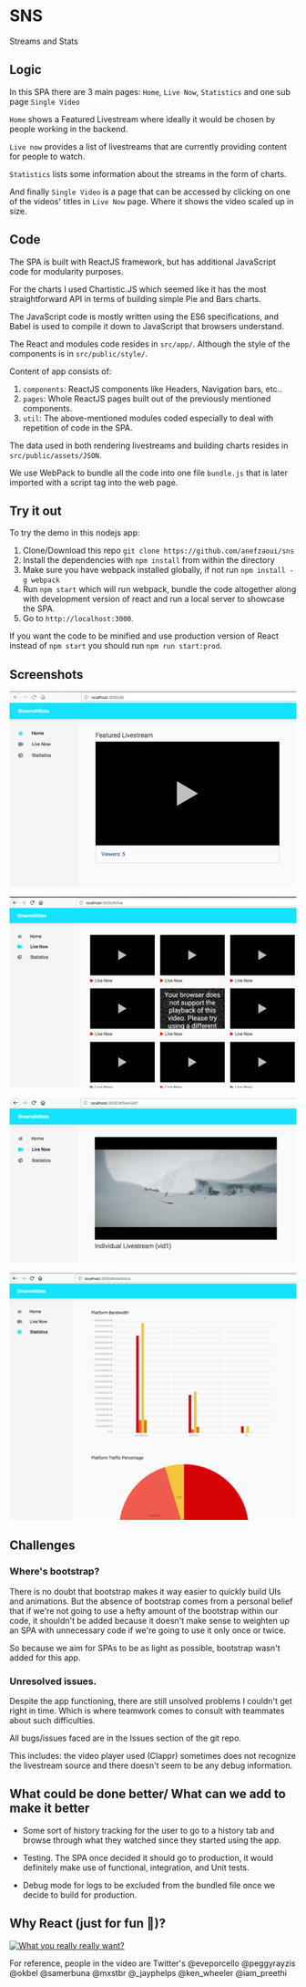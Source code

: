 # SNS
Streams and Stats

## Logic

In this SPA there are 3 main pages: `Home`, `Live Now`, `Statistics` and one sub page `Single Video`

`Home` shows a Featured Livestream where ideally it would be chosen by people working in the backend.

`Live now` provides a list of livestreams that are currently providing content for people to watch.

`Statistics` lists some information about the streams in the form of charts.

And finally `Single Video` is a page that can be accessed by clicking on one of the videos' titles in `Live Now` page.
Where it shows the video scaled up in size.


## Code

The SPA is built with ReactJS framework, but has additional JavaScript code for modularity purposes.

For the charts I used Chartistic.JS which seemed like it has the most straightforward API in terms of building simple Pie and Bars charts.

The JavaScript code is mostly written using the ES6 specifications, and Babel is used to compile it down to JavaScript that browsers understand.

The React and modules code resides in `src/app/`.
Although the style of the components is in `src/public/style/`.

Content of app consists of:
1. `components`: ReactJS components like Headers, Navigation bars, etc..
2. `pages`: Whole ReactJS pages built out of the previously mentioned components.
3. `util`: The above-mentioned modules coded especially to deal with repetition of code in the SPA.

The data used in both rendering livestreams and building charts resides in `src/public/assets/JSON`.

We use WebPack to bundle all the code into one file `bundle.js` that is later imported with a script tag into the web page.

## Try it out

To try the demo in this nodejs app:

1. Clone/Download this repo `git clone https://github.com/anefzaoui/sns`
2. Install the dependencies with `npm install` from within the directory
3. Make sure you have webpack installed globally, if not run `npm install -g webpack`
4. Run `npm start` which will run webpack, bundle the code altogether along with development version of react and run a local server to showcase the SPA.
5. Go to `http://localhost:3000`.

If you want the code to be minified and use production version of React instead of `npm start` you should run `npm run start:prod`.

## Screenshots

![Screenshot 1](screenshots/1.png)

![Screenshot 2](screenshots/2.png)

![Screenshot 3](screenshots/3.png)

![Screenshot 4](screenshots/4.png)


## Challenges

### Where's bootstrap?

There is no doubt that bootstrap makes it way easier to quickly build UIs and animations. But the absence of bootstrap comes from a personal belief that if we're not going to use a hefty amount of the bootstrap within our code, it shouldn't be added because it doesn't make sense to weighten up an SPA with unnecessary code if we're going to use it only once or twice.

So because we aim for SPAs to be as light as possible, bootstrap wasn't added for this app.


### Unresolved issues.

Despite the app functioning, there are still unsolved problems I couldn't get right in time. Which is where teamwork comes to consult with teammates about such difficulties.

All bugs/issues faced are in the Issues section of the git repo.

This includes: the video player used (Clappr) sometimes does not recognize the livestream source and there doesn't seem to be any debug information.

## What could be done better/ What can we add to make it better

- Some sort of history tracking for the user to go to a history tab and browse through what they watched since they started using the app.

- Testing. The SPA once decided it should go to production, it would definitely make use of functional, integration, and Unit tests.

- Debug mode for logs to be excluded from the bundled file once we decide to build for production.

## Why React (just for fun 🙂)?
[![What you really really want?](https://img.youtube.com/vi/Ze4ep7YMAn8/0.jpg)](https://www.youtube.com/watch?v=Ze4ep7YMAn8)

For reference, people in the video are Twitter's @eveporcello @peggyrayzis @okbel @samerbuna @mxstbr @_jayphelps @ken_wheeler @iam_preethi
